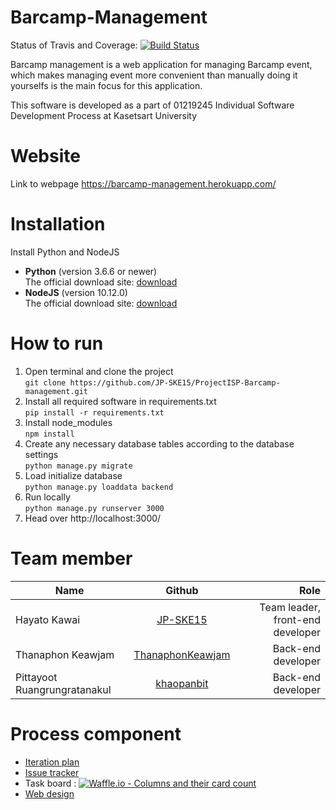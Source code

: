 # Barcamp-Management

Status of Travis and Coverage: [![Build Status](https://travis-ci.org/JP-SKE15/ProjectISP-Barcamp-management.svg?branch=master)](https://travis-ci.org/JP-SKE15/ProjectISP-Barcamp-management)


Barcamp management is a web application for managing Barcamp event, which makes managing event more convenient than manually doing it yourselfs is the main focus for this application.

This software is developed as a part of 01219245	Individual Software Development Process at Kasetsart University

# Website

Link to webpage https://barcamp-management.herokuapp.com/

# Installation
Install Python and NodeJS<br>
* **Python** (version 3.6.6 or newer) <br>
The official download site: [download](https://www.python.org/downloads/)
    <br>
* **NodeJS** (version 10.12.0)<br>
The official download site: [download](https://nodejs.org/en/)

# How to run
1. Open terminal and clone the project <br>
`git clone https://github.com/JP-SKE15/ProjectISP-Barcamp-management.git`
2. Install all required software in requirements.txt <br>
    `pip install -r requirements.txt`
3. Install node_modules <br>
    `npm install`
4. Create any necessary database tables according to the database settings <br>
    `python manage.py migrate`
5. Load initialize database <br>
    `python manage.py loaddata backend`
6. Run locally <br>
    `python manage.py runserver 3000`
7. Head over http://localhost:3000/

# Team member

| Name        | Github  | Role |
| ------------- |:-----:| -----: |
| Hayato Kawai       | [JP-SKE15](https://github.com/JP-SKE15) | Team leader, front-end developer |
| Thanaphon Keawjam     |   [ThanaphonKeawjam](https://github.com/ThanaphonKeawjam) | Back-end developer |
| Pittayoot Ruangrungratanakul |    [khaopanbit](https://github.com/khaopanbit) |  Back-end developer |


# Process component

- [Iteration plan](https://github.com/JP-SKE15/ProjectISP-Barcamp-management/wiki/Iteration-plan)
- [Issue tracker](https://github.com/JP-SKE15/ProjectISP-Barcamp-management/issues)
- Task board : [![Waffle.io - Columns and their card count](https://badge.waffle.io/JP-SKE15/ProjectISP-Barcamp-management.svg?columns=all)](https://waffle.io/JP-SKE15/ProjectISP-Barcamp-management)
- [Web design](https://github.com/JP-SKE15/ProjectISP-Barcamp-management/blob/master/IterationPlan-and-Design/design.md)
